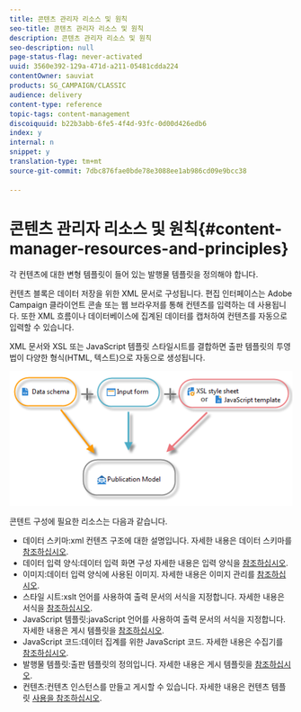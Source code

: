 ```yaml
---
title: 콘텐츠 관리자 리소스 및 원칙
seo-title: 콘텐츠 관리자 리소스 및 원칙
description: 콘텐츠 관리자 리소스 및 원칙
seo-description: null
page-status-flag: never-activated
uuid: 3560e392-129a-471d-a211-05481cdda224
contentOwner: sauviat
products: SG_CAMPAIGN/CLASSIC
audience: delivery
content-type: reference
topic-tags: content-management
discoiquuid: b22b3abb-6fe5-4f4d-93fc-0d00d426edb6
index: y
internal: n
snippet: y
translation-type: tm+mt
source-git-commit: 7dbc876fae0bde78e3088ee1ab986cd09e9bcc38

---
```



# 콘텐츠 관리자 리소스 및 원칙{#content-manager-resources-and-principles}

각 컨텐츠에 대한 변형 템플릿이 들어 있는 발행물 템플릿을 정의해야 합니다.

컨텐츠 블록은 데이터 저장을 위한 XML 문서로 구성됩니다. 편집 인터페이스는 Adobe Campaign 클라이언트 콘솔 또는 웹 브라우저를 통해 컨텐츠를 입력하는 데 사용됩니다. 또한 XML 흐름이나 데이터베이스에 집계된 데이터를 캡처하여 컨텐츠를 자동으로 입력할 수 있습니다.

XML 문서와 XSL 또는 JavaScript 템플릿 스타일시트를 결합하면 출판 템플릿의 투영법이 다양한 형식(HTML, 텍스트)으로 자동으로 생성됩니다.

![](assets/d_ncs_content_process.png)

콘텐트 구성에 필요한 리소스는 다음과 같습니다.

* 데이터 스키마:xml 컨텐츠 구조에 대한 설명입니다. 자세한 내용은 데이터 스키마를 [참조하십시오](../../delivery/using/data-schemas.md).
* 데이터 입력 양식:데이터 입력 화면 구성 자세한 내용은 입력 양식을 [참조하십시오](../../delivery/using/input-forms.md).
* 이미지:데이터 입력 양식에 사용된 이미지. 자세한 내용은 이미지 관리를 [참조하십시오](../../delivery/using/formatting.md#image-management).
* 스타일 시트:xslt 언어를 사용하여 출력 문서의 서식을 지정합니다. 자세한 내용은 서식을 [참조하십시오](../../delivery/using/formatting.md).
* JavaScript 템플릿:javaScript 언어를 사용하여 출력 문서의 서식을 지정합니다. 자세한 내용은 게시 템플릿을 [참조하십시오](../../delivery/using/publication-templates.md).
* JavaScript 코드:데이터 집계를 위한 JavaScript 코드. 자세한 내용은 수집기를 [참조하십시오](../../delivery/using/publication-templates.md#aggregator).
* 발행물 템플릿:출판 템플릿의 정의입니다. 자세한 내용은 게시 템플릿을 [참조하십시오](../../delivery/using/publication-templates.md).
* 컨텐츠:컨텐츠 인스턴스를 만들고 게시할 수 있습니다. 자세한 내용은 컨텐츠 템플릿 [사용을 참조하십시오](../../delivery/using/using-a-content-template.md).
